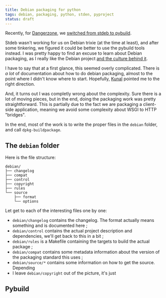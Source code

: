 ```yaml
---
title: Debian packaging for python
tags: debian, packaging, python, stden, pyproject
status: draft
---
```


Recently, for [Dangerzone](https://github.com/freedomofpress/dangerzone), we [switched from stdeb to pybuild](https://github.com/freedomofpress/dangerzone/pull/901).

Stdeb wasn't working for us on Debian trixie (at the time at least), and after some tinkering, we figured it could be better to use the pybuild tools instead. I was pretty happy to find an excuse to learn about Debian packaging, as I really like the Debian project [and the culture behind it](https://www.debian.org/social_contract).

I have to say that at a first glance, this seemed overly complicated. There is *a lot* of documentation about how to do debian packaging, almost to the point where I didn't know where to start. Hopefully, [Kunal](https://legoktm.com) pointed me to the right direction.

And, it turns out I was completly wrong about the complexity. Sure there is a lot of moving pieces, but in the end, doing the packaging work was pretty straightforward. This is partially due to the fact we are packaging a client-side application, meaning we avoid some complexity about WSGI to HTTP "bridges".

In the end, most of the work is to write the proper files in the `debian` folder, and call `dpkg-buildpackage`.

## The `debian` folder

Here is the file structure:

```
debian/
├── changelog
├── compat
├── control
├── copyright
├── rules
└── source
    ├── format
    └── options
```

Let get to each of the interesting files one by one:

- `debian/changelog` contains the changelog. The format actually means something and is documented here ;
- `debian/control` contains the actual project description and dependencies, we'll get back to this in a bit ;
- `debian/rules` is a Makefile containing the targets to build the actual package ;
- `debian/compat` contains some metadata information about the version of the packaging standard this uses ;
- `debian/source/*`  contains some information on how to get the source. Depending
- I leave `debian/copyright` out of the picture, it's just

## Pybuild
